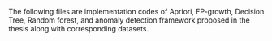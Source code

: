 The following files are implementation codes of Apriori, FP-growth, Decision Tree, Random forest, and anomaly detection framework proposed in the thesis along with corresponding datasets.
